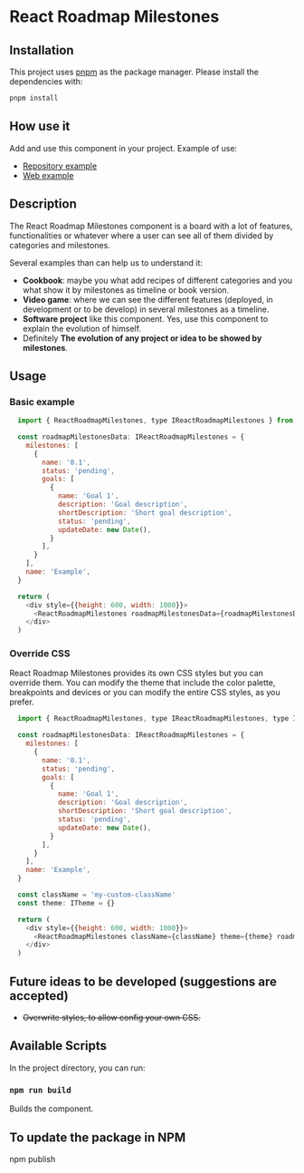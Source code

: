 # React Roadmap Milestones

## Installation

This project uses [pnpm](https://pnpm.io/) as the package manager.
Please install the dependencies with:

```sh
pnpm install
```

## How use it 
Add and use this component in your project. Example of use:
- [Repository example](https://github.com/JaimeJesusSerrano/react-roadmap-milestones-example)
- [Web example](https://react-roadmap-milestones-example.vercel.app/roadmap)

## Description
The React Roadmap Milestones component is a board with a lot of features, functionalities or whatever where a user can see all of them divided by categories and milestones.

Several examples than can help us to understand it:
- **Cookbook**: maybe you what add recipes of different categories and you what show it by milestones as timeline or book version.
- **Video game**: where we can see the different features (deployed, in development or to be develop) in several milestones as a timeline.
- **Software project** like this component. Yes, use this component to explain the evolution of himself.
- Definitely **The evolution of any project or idea to be showed by milestones**.

## Usage

### Basic example
```javascript
  import { ReactRoadmapMilestones, type IReactRoadmapMilestones } from '@jaimejesusserrano/react-roadmap-milestones'

  const roadmapMilestonesData: IReactRoadmapMilestones = {
    milestones: [
      {
        name: '0.1',
        status: 'pending',
        goals: [
          {
            name: 'Goal 1',
            description: 'Goal description',
            shortDescription: 'Short goal description',
            status: 'pending',
            updateDate: new Date(),
          }
        ],
      }
    ],
    name: 'Example',
  }

  return (
    <div style={{height: 600, width: 1000}}>
      <ReactRoadmapMilestones roadmapMilestonesData={roadmapMilestonesData} />
    </div>
  )
```

### Override CSS
React Roadmap Milestones provides its own CSS styles but you can override them. You can modify the theme that include the color palette, breakpoints and devices or you can modify the entire CSS styles, as you prefer.

```javascript
  import { ReactRoadmapMilestones, type IReactRoadmapMilestones, type ITheme } from '@jaimejesusserrano/react-roadmap-milestones'

  const roadmapMilestonesData: IReactRoadmapMilestones = {
    milestones: [
      {
        name: '0.1',
        status: 'pending',
        goals: [
          {
            name: 'Goal 1',
            description: 'Goal description',
            shortDescription: 'Short goal description',
            status: 'pending',
            updateDate: new Date(),
          }
        ],
      }
    ],
    name: 'Example',
  }

  const className = 'my-custom-className'
  const theme: ITheme = {}

  return (
    <div style={{height: 600, width: 1000}}>
      <ReactRoadmapMilestones className={className} theme={theme} roadmapMilestonesData={roadmapMilestonesData} />
    </div>
  )
```

## Future ideas to be developed (suggestions are accepted)
- ~~Overwrite styles, to allow config your own CSS.~~

## Available Scripts

In the project directory, you can run:

### `npm run build`

Builds the component.

## To update the package in NPM
npm publish